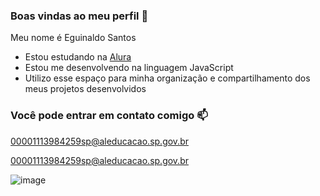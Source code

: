 ### Boas vindas ao meu perfil 💙

Meu nome é Eguinaldo Santos

- Estou estudando na [Alura](https://www.alura.com.br)
- Estou me desenvolvendo na linguagem JavaScript
- Utilizo esse espaço para minha organização e compartilhamento dos meus projetos desenvolvidos

### Você pode entrar em contato comigo 📫

00001113984259sp@aleducacao.sp.gov.br

00001113984259sp@aleducacao.sp.gov.br

![image](https://github.com/eguinaldo123/eguinaldo/assets/173945624/b40e9ea9-31d8-4b49-846f-f6decbe9439f)
